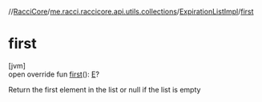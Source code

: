 //[RacciCore](../../../index.md)/[me.racci.raccicore.api.utils.collections](../index.md)/[ExpirationListImpl](index.md)/[first](first.md)

# first

[jvm]\
open override fun [first](first.md)(): [E](index.md)?

Return the first element in the list or null if the list is empty
